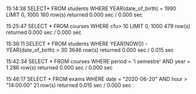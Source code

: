 15:14:38	SELECT* FROM students WHERE YEAR(date_of_birth) = 1990 LIMIT 0, 1000	160 row(s) returned	0.000 sec / 0.000 sec

15:25:47	SELECT * FROM courses WHERE cfu> 10 LIMIT 0, 1000	479 row(s) returned	0.000 sec / 0.000 sec

15:36:11	SELECT * FROM students WHERE YEAR(NOW()) - YEAR(date_of_birth) > 30	3646 row(s) returned	0.000 sec / 0.015 sec

15:42:34	SELECT * FROM courses WHERE period = 'I semestre' AND year = 1	286 row(s) returned	0.000 sec / 0.000 sec

15:46:17	SELECT * FROM exams WHERE date = "2020-06-20" AND hour > "14:00:00"	21 row(s) returned	0.015 sec / 0.000 sec
